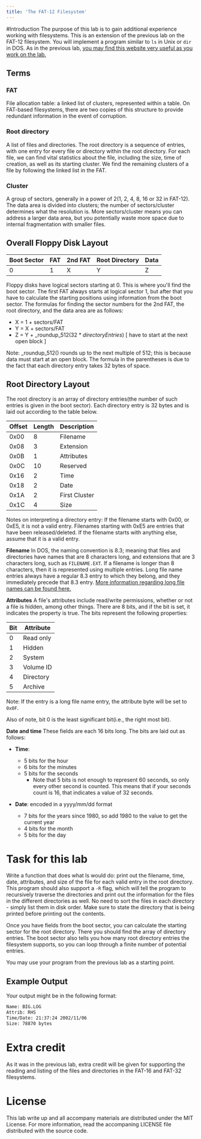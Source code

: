 ```yaml
---
title: 'The FAT-12 Filesystem'
---
```


#Introduction
The purpose of this lab is to gain additional experience working with filesystems.  This is an extension of the previous lab on the FAT-12 filesystem.  You will implement a program similar to `ls` in Unix or `dir` in DOS.  As in the previous lab, [you may find this website very useful as you work on the lab.](http://wiki.osdev.org/FAT)

## Terms

### FAT
File allocation table: a linked list of clusters, represented within a table.  On FAT-based filesystems, there are two copies of this structure to provide redundant information in the event of corruption.

### Root directory
A list of files and directories.  The root directory is a sequence of entries, with one entry for every file or directory within the root directory.  For each file, we can find vital statistics about the file, including the size, time of creation, as well as its starting cluster.  We find the remaining clusters of a file by following the linked list in the FAT.

### Cluster
A group of sectors, generally in a power of 2(1, 2, 4, 8, 16 or 32 in FAT-12).  The data area is divided into clusters; the number of sectors/cluster determines what the resolution is.  More sectors/cluster means you can address a larger data area, but you potentially waste more space due to internal fragmentation with smaller files.

## Overall Floppy Disk Layout

| Boot Sector 	| FAT | 2nd FAT | Root Directory | Data |
|:--------------|:----|:--------|:---------------|:-----|
| 0		| 1   | X	| Y		 | Z 	|

Floppy disks have logical sectors starting at 0.  This is where you'll find the boot sector.  The first FAT always starts at logical sector 1, but after that you have to calculate the starting positions using information from the boot sector.  The formulas for finding the sector numbers for the 2nd FAT, the root directory, and the data area are as follows:

 - X = 1 + sectors/FAT
 - Y = X + sectors/FAT
 - Z = Y + _roundup_512(32 * _directoryEntries_) [ have to start at the next open block ]

Note: _roundup_512() rounds up to the next multiple of 512; this is because data must start at an open block.  The formula in the parentheses is due to the fact that each directory entry takes 32 bytes of space.

## Root Directory Layout
The root directory is an array of directory entries(the number of such entries is given in the boot sector).  Each directory entry is 32 bytes and is laid out according to the table below.

| Offset	| Length	| Description	|
|:--------------|:--------------|:--------------|
| 0x00		| 8		| Filename	|
| 0x08		| 3		| Extension	|
| 0x0B		| 1		| Attributes	|
| 0x0C		| 10		| Reserved	|
| 0x16		| 2		| Time		|
| 0x18		| 2 		| Date		|
| 0x1A		| 2		| First Cluster	|
| 0x1C		| 4		| Size		|

Notes on interpreting a directory entry:
If the filename starts with 0x00, or 0xE5, it is not a valid entry.  Filenames starting with 0xE5 are entries that have been released/deleted.  If the filename starts with anything else, assume that it is a valid entry.

**Filename** In DOS, the naming convention is 8.3; meaning that files and directories have names that are 8 characters long, and extensions that are 3 characters long, such as `FILENAME.EXT`.  If a filename is longer than 8 characters, then it is represented using multiple entries.  Long file name entries always have a regular 8.3 entry to which they belong, and they immediately precede that 8.3 entry.  [More information regarding long file names can be found here.](http://wiki.osdev.org/FAT#Long_File_Names)

**Attributes** A file's attributes include read/write permissions, whether or not a file is hidden, among other things.  There are 8 bits, and if the bit is set, it indicates the property is true.  The bits represent the following properties:

| Bit | Attribute	|
|-----|-----------------|
| 0   | Read only	|
| 1   | Hidden		|
| 2   | System		|
| 3   | Volume ID	|
| 4   | Directory	|
| 5   | Archive		|

Note: If the entry is a long file name entry, the attribute byte will be set to `0x0F`.

Also of note, bit 0 is the least significant bit(i.e., the right most bit).

**Date and time** These fields are each 16 bits long.  The bits are laid out as follows:

 - **Time**:
     - 5 bits for the hour
     - 6 bits for the minutes
     - 5 bits for the seconds
         - Note that 5 bits is not enough to represent 60 seconds, so only every other second is counted.  This means that if your seconds count is 16, that indicates a value of 32 seconds.

 - **Date**: encoded in a yyyy/mm/dd format
     - 7 bits for the years since 1980, so add 1980 to the value to get the current year
     - 4 bits for the month
     - 5 bits for the day

# Task for this lab
Write a function that does what ls would do: print out the filename, time, date, attributes, and size of the file for each valid entry in the root directory.  This program should also support a `-R` flag, which will tell the program to recursively traverse the directories and print out the information for the files in the different directories as well.  No need to sort the files in each directory - simply list them in disk order.  Make sure to state the directory that is being printed before printing out the contents.

Once you have fields from the boot sector, you can calculate the starting sector for the root directory.  There you should find the array of directory entries.  The boot sector also tells you how many root directory entries the filesystem supports, so you can loop through a finite number of potential entries.

You may use your program from the previous lab as a starting point.

## Example Output
Your output might be in the following format:

~~~bash
Name: BIG.LOG
Attrib: RHS
Time/Date: 21:37:24 2002/11/06
Size: 78870 bytes
~~~

# Extra credit
As it was in the previous lab, extra credit will be given for supporting the reading and listing of the files and directories in the FAT-16 and FAT-32 filesystems.

# License
This lab write up and all accompany materials are distributed under the MIT License.  For more information, read the accompaning LICENSE file distributed with the source code.
